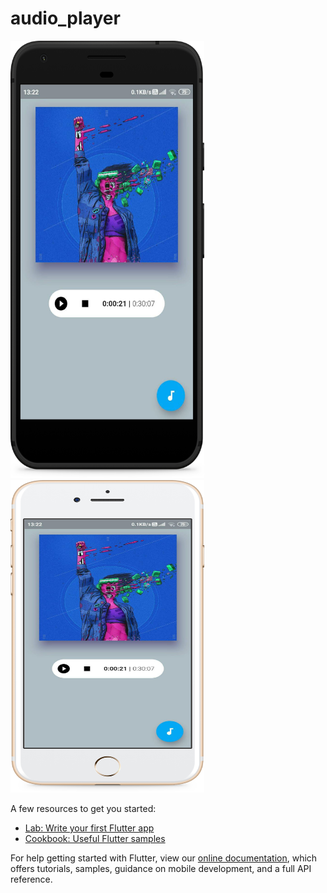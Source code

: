 # audio_player

<p float = "center"> 
  <img src="/ss/Google Pixel Quite Black.png" height="700" width="310"  />
  <img src="/ss/iPhone 7 Plus.png" height="500" width="310" />
</p>

A few resources to get you started:

- [Lab: Write your first Flutter app](https://flutter.dev/docs/get-started/codelab)
- [Cookbook: Useful Flutter samples](https://flutter.dev/docs/cookbook)

For help getting started with Flutter, view our
[online documentation](https://flutter.dev/docs), which offers tutorials,
samples, guidance on mobile development, and a full API reference.
